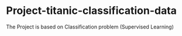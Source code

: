 # Project-titanic-classification-data
The Project is based on Classification problem (Supervised Learning)
